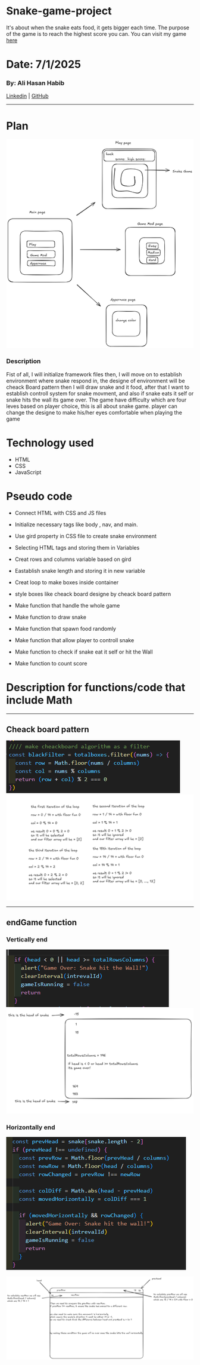 # Snake-game-project

It's about when the snake eats food, it gets bigger each time. The purpose of the game is to reach the highest score you can.
You can visit my game [here](https://oklyz.surge.sh/index.html)

# Date: 7/1/2025

### By: Ali Hasan Habib

[Linkedin](https://www.linkedin.com/in/ali-khalaf-41b384333/) | [GitHub](https://github.com/oklyz)

---

# Plan

![alt text](/img/image-1.png)

### Description

Fist of all, I will initialize framework files then, I will move on to establish environment where snake respond in, the designe of environment will be cheack Board pattern then I will draw snake and it food, after that I want to establish controll system for snake movment, and also if snake eats it self or snake hits the wall its game over. The game have difficulty which are four leves based on player choice, this is all about snake game. player can change the designe to make his/her eyes comfortable when playing the game

# Technology used

- HTML
- CSS
- JavaScript

# Pseudo code

- Connect HTML with CSS and JS files
- Initialize necessary tags like body , nav, and main.

- Use gird property in CSS file to create snake environment

- Selecting HTML tags and storing them in Variables
- Creat rows and columns variable based on gird
- Eastablish snake length and storing it in new variable

- Creat loop to make boxes inside container
- style boxes like cheack board designe by cheack board pattern

- Make function that handle the whole game

- Make function to draw snake

- Make function that spawn food randomly

- Make function that allow player to controll snake

- Make function to check if snake eat it self or hit the Wall

- Make function to count score

# Description for functions/code that include Math

---

## Cheack board pattern

![CheackBoardCode](/img/CheackBoardCode.png)
![CheackBoard](/img/Cheack-board.png)

---

## endGame function

### Vertically end

![VerticalEndCode](/img/VerticalEndCode.png)
![Vertical-end](/img/vertical-end.png)

### Horizontally end

![HorizontalEndCode](/img/HorizontalEndCode.png)

![Horizontal-end](/img/Horizontal-end1.png)
